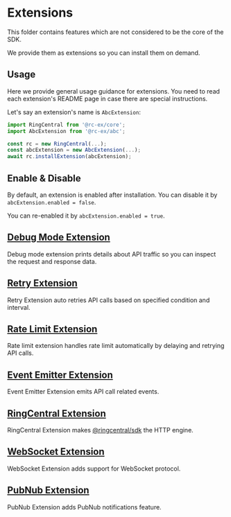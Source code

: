 # Extensions

This folder contains features which are not considered to be the core of the SDK.

We provide them as extensions so you can install them on demand.


## Usage

Here we provide general usage guidance for extensions. You need to read each extension's README page in case there are special instructions.

Let's say an extension's name is `AbcExtension`:

```ts
import RingCentral from '@rc-ex/core';
import AbcExtension from '@rc-ex/abc';

const rc = new RingCentral(...);
const abcExtension = new AbcExtension(...);
await rc.installExtension(abcExtension);
```

## Enable & Disable

By default, an extension is enabled after installation. You can disable it by `abcExtension.enabled = false`.

You can re-enabled it by `abcExtension.enabled = true`.


## [Debug Mode Extension](./debugMode)

Debug mode extension prints details about API traffic so you can inspect the request and response data.


## [Retry Extension](./retry)

Retry Extension auto retries API calls based on specified condition and interval.


## [Rate Limit Extension](./rateLimit)

Rate limit extension handles rate limit automatically by delaying and retrying API calls.


## [Event Emitter Extension](./eventEmitter)

Event Emitter Extension emits API call related events.


## [RingCentral Extension](./ringCentral)

RingCentral Extension makes [@ringcentral/sdk](https://www.npmjs.com/package/@ringcentral/sdk) the HTTP engine.


## [WebSocket Extension](./webSocket)

WebSocket Extension adds support for WebSocket protocol.


## [PubNub Extension](./pubNub)

PubNub Extension adds PubNub notifications feature.
